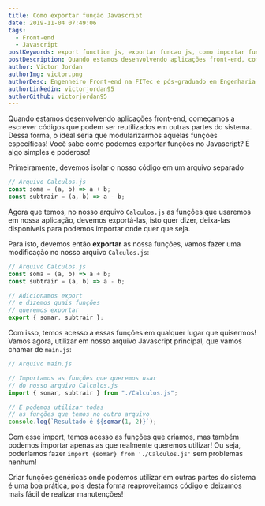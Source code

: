 ```yaml
---
title: Como exportar função Javascript
date: 2019-11-04 07:49:06
tags:
  - Front-end
  - Javascript
postKeywords: export function js, exportar funcao js, como importar funcao, import, export, js, javascript, funcao exportar javascript, como exporar arquivo javascript, front-end, dicas javascript
postDescription: Quando estamos desenvolvendo aplicações front-end, começamos a escrever códigos que podem ser reutilizados em outras partes do sistema. Dessa forma, o ideal seria que modularizarmos aquelas funções específicas! Você sabe como podemos exportar funções no Javascript? É algo simples e poderoso!
author: Victor Jordan
authorImg: victor.png
authorDesc: Engenheiro Front-end na FITec e pós-graduado em Engenharia de Software pela PUC-MG e formado em Banco de Dados pela Fatec, apaixonado por usabilidade, performance e UX!
authorLinkedin: victorjordan95
authorGithub: victorjordan95
---
```


Quando estamos desenvolvendo aplicações front-end, começamos a escrever códigos que podem ser reutilizados em outras partes do sistema.
Dessa forma, o ideal seria que modularizarmos aquelas funções específicas!
Você sabe como podemos exportar funções no Javascript? É algo simples e poderoso!

<!-- more -->

Primeiramente, devemos isolar o nosso código em um arquivo separado

```javascript
// Arquivo Calculos.js
const soma = (a, b) => a + b;
const subtrair = (a, b) => a - b;
```

Agora que temos, no nosso arquivo `Calculos.js` as funções que usaremos em nossa aplicação, devemos exportá-las, isto quer dizer, deixa-las disponíveis para podemos importar onde quer que seja.

Para isto, devemos então **exportar** as nossa funções, vamos fazer uma modificação no nosso arquivo `Calculos.js`:

```javascript
// Arquivo Calculos.js
const soma = (a, b) => a + b;
const subtrair = (a, b) => a - b;

// Adicionamos export
// e dizemos quais funções
// queremos exportar
export { somar, subtrair };
```

Com isso, temos acesso a essas funções em qualquer lugar que quisermos!
Vamos agora, utilizar em nosso arquivo Javascript principal, que vamos chamar de `main.js`:

```javascript
// Arquivo main.js

// Importamos as funções que queremos usar
// do nosso arquivo Calculos.js
import { somar, subtrair } from "./Calculos.js";

// E podemos utilizar todas
// as funções que temos no outro arquivo
console.log(`Resultado é ${somar(1, 2)}`);
```

Com esse import, temos acesso as funções que criamos, mas também podemos importar apenas as que realmente queremos utilizar! Ou seja, poderíamos fazer `import {somar} from './Calculos.js'` sem problemas nenhum!

Criar funções genéricas onde podemos utilizar em outras partes do sistema é uma boa prática, pois desta forma reaproveitamos código e deixamos mais fácil de realizar manutenções!
